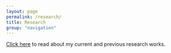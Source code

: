 ```yaml
---
layout: page
permalink: /research/
title: Research
group: "navigation"
---
```


[Click here](https://scholar.google.com/citations?user=EJgs6AIAAAAJ) to read about my current and previous research works.

<!--- Correlating microstructural features to processes is an essential first step to answer the difficult problem of process sequence design. The inverse problem of designing processing stages that lead to a desired texture or texture-dependant property is addressed here. Preliminary results indicate that different points in the database are mapped to different regions in the latent space based on the last process in any sequence. The present work will expand on that result to use process sequences as an input to the model, and further deconstruct process - structure linkages.-->

<!-- {% include image.html url="/images/processdesign.png" width="700px" align="center" %} -->

